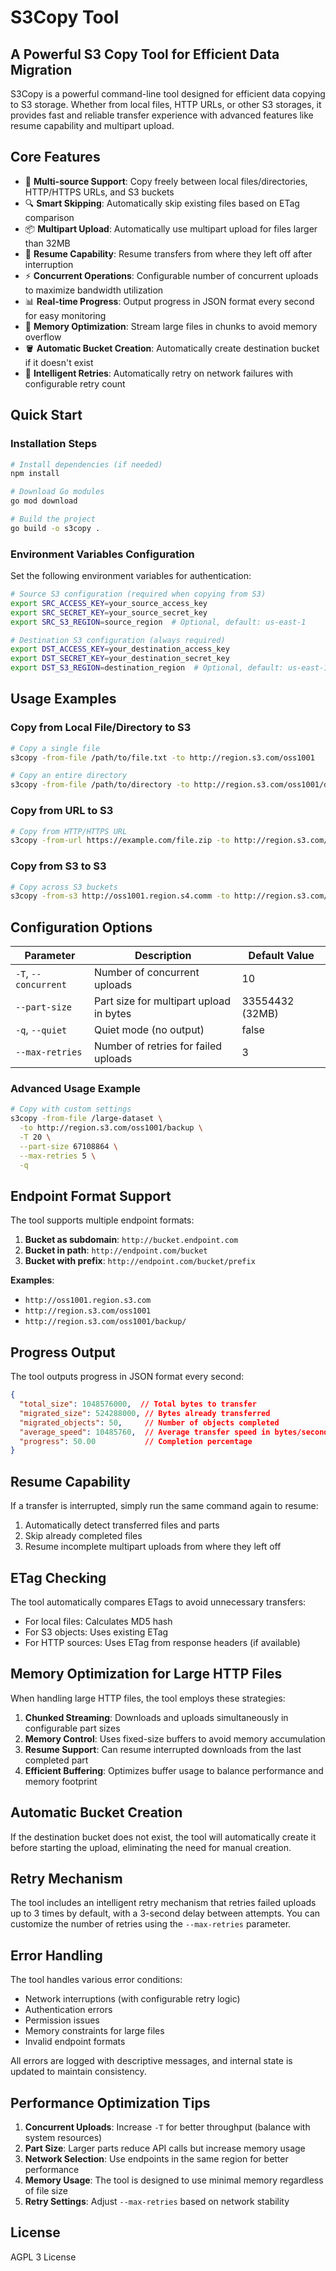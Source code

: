 # S3Copy Tool

## A Powerful S3 Copy Tool for Efficient Data Migration

S3Copy is a powerful command-line tool designed for efficient data copying to S3 storage. Whether from local files, HTTP URLs, or other S3 storages, it provides fast and reliable transfer experience with advanced features like resume capability and multipart upload.

## Core Features

- 🚀 **Multi-source Support**: Copy freely between local files/directories, HTTP/HTTPS URLs, and S3 buckets
- 🔍 **Smart Skipping**: Automatically skip existing files based on ETag comparison
- 📦 **Multipart Upload**: Automatically use multipart upload for files larger than 32MB
- 🔄 **Resume Capability**: Resume transfers from where they left off after interruption
- ⚡ **Concurrent Operations**: Configurable number of concurrent uploads to maximize bandwidth utilization
- 📊 **Real-time Progress**: Output progress in JSON format every second for easy monitoring
- 🧠 **Memory Optimization**: Stream large files in chunks to avoid memory overflow
- 🪣 **Automatic Bucket Creation**: Automatically create destination bucket if it doesn't exist
- 🔁 **Intelligent Retries**: Automatically retry on network failures with configurable retry count

## Quick Start

### Installation Steps

```bash
# Install dependencies (if needed)
npm install

# Download Go modules
go mod download

# Build the project
go build -o s3copy .
```

### Environment Variables Configuration

Set the following environment variables for authentication:

```bash
# Source S3 configuration (required when copying from S3)
export SRC_ACCESS_KEY=your_source_access_key
export SRC_SECRET_KEY=your_source_secret_key
export SRC_S3_REGION=source_region  # Optional, default: us-east-1

# Destination S3 configuration (always required)
export DST_ACCESS_KEY=your_destination_access_key
export DST_SECRET_KEY=your_destination_secret_key
export DST_S3_REGION=destination_region  # Optional, default: us-east-1
```

## Usage Examples

### Copy from Local File/Directory to S3

```bash
# Copy a single file
s3copy -from-file /path/to/file.txt -to http://region.s3.com/oss1001

# Copy an entire directory
s3copy -from-file /path/to/directory -to http://region.s3.com/oss1001/directory
```

### Copy from URL to S3

```bash
# Copy from HTTP/HTTPS URL
s3copy -from-url https://example.com/file.zip -to http://region.s3.com/oss1001
```

### Copy from S3 to S3

```bash
# Copy across S3 buckets
s3copy -from-s3 http://oss1001.region.s4.comm -to http://region.s3.com/oss1001
```

## Configuration Options

| Parameter | Description | Default Value |
|-----------|-------------|---------------|
| `-T`, `--concurrent` | Number of concurrent uploads | 10 |
| `--part-size` | Part size for multipart upload in bytes | 33554432 (32MB) |
| `-q`, `--quiet` | Quiet mode (no output) | false |
| `--max-retries` | Number of retries for failed uploads | 3 |

### Advanced Usage Example

```bash
# Copy with custom settings
s3copy -from-file /large-dataset \
  -to http://region.s3.com/oss1001/backup \
  -T 20 \
  --part-size 67108864 \
  --max-retries 5 \
  -q
```

## Endpoint Format Support

The tool supports multiple endpoint formats:

1. **Bucket as subdomain**: `http://bucket.endpoint.com`
2. **Bucket in path**: `http://endpoint.com/bucket`
3. **Bucket with prefix**: `http://endpoint.com/bucket/prefix`

**Examples**:
- `http://oss1001.region.s3.com`
- `http://region.s3.com/oss1001`
- `http://region.s3.com/oss1001/backup/`

## Progress Output

The tool outputs progress in JSON format every second:

```json
{
  "total_size": 1048576000,  // Total bytes to transfer
  "migrated_size": 524288000, // Bytes already transferred
  "migrated_objects": 50,     // Number of objects completed
  "average_speed": 10485760,  // Average transfer speed in bytes/second
  "progress": 50.00           // Completion percentage
}
```

## Resume Capability

If a transfer is interrupted, simply run the same command again to resume:

1. Automatically detect transferred files and parts
2. Skip already completed files
3. Resume incomplete multipart uploads from where they left off

## ETag Checking

The tool automatically compares ETags to avoid unnecessary transfers:

- For local files: Calculates MD5 hash
- For S3 objects: Uses existing ETag
- For HTTP sources: Uses ETag from response headers (if available)

## Memory Optimization for Large HTTP Files

When handling large HTTP files, the tool employs these strategies:

1. **Chunked Streaming**: Downloads and uploads simultaneously in configurable part sizes
2. **Memory Control**: Uses fixed-size buffers to avoid memory accumulation
3. **Resume Support**: Can resume interrupted downloads from the last completed part
4. **Efficient Buffering**: Optimizes buffer usage to balance performance and memory footprint

## Automatic Bucket Creation

If the destination bucket does not exist, the tool will automatically create it before starting the upload, eliminating the need for manual creation.

## Retry Mechanism

The tool includes an intelligent retry mechanism that retries failed uploads up to 3 times by default, with a 3-second delay between attempts. You can customize the number of retries using the `--max-retries` parameter.

## Error Handling

The tool handles various error conditions:

- Network interruptions (with configurable retry logic)
- Authentication errors
- Permission issues
- Memory constraints for large files
- Invalid endpoint formats

All errors are logged with descriptive messages, and internal state is updated to maintain consistency.

## Performance Optimization Tips

1. **Concurrent Uploads**: Increase `-T` for better throughput (balance with system resources)
2. **Part Size**: Larger parts reduce API calls but increase memory usage
3. **Network Selection**: Use endpoints in the same region for better performance
4. **Memory Usage**: The tool is designed to use minimal memory regardless of file size
5. **Retry Settings**: Adjust `--max-retries` based on network stability

## License

AGPL 3 License